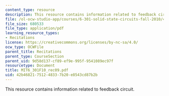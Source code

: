 ```yaml
---
content_type: resource
description: This resource contains information related to feedback circuit.
file: /ol-ocw-studio-app/courses/6-301-solid-state-circuits-fall-2010/42b46821751248337b20e8543cd87b2b_MIT6_301F10_rec09.pdf
file_size: 680533
file_type: application/pdf
learning_resource_types:
- Recitations
license: https://creativecommons.org/licenses/by-nc-sa/4.0/
ocw_type: OCWFile
parent_title: Recitations
parent_type: CourseSection
parent_uid: 9d58d137-cf89-ef9e-995f-9541089ec97f
resourcetype: Document
title: MIT6_301F10_rec09.pdf
uid: 42b46821-7512-4833-7b20-e8543cd87b2b
---
```

This resource contains information related to feedback circuit.